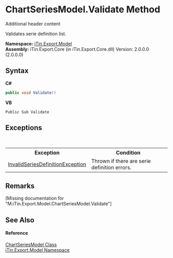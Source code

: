 # ChartSeriesModel.Validate Method 
Additional header content 

Validates serie definition list.

**Namespace:**&nbsp;<a href="N_iTin_Export_Model">iTin.Export.Model</a><br />**Assembly:**&nbsp;iTin.Export.Core (in iTin.Export.Core.dll) Version: 2.0.0.0 (2.0.0.0)

## Syntax

**C#**<br />
``` C#
public void Validate()
```

**VB**<br />
``` VB
Public Sub Validate
```


## Exceptions
&nbsp;<table><tr><th>Exception</th><th>Condition</th></tr><tr><td><a href="T_iTin_Export_Model_InvalidSeriesDefinitionException">InvalidSeriesDefinitionException</a></td><td>Thrown if there are serie definition errors.</td></tr></table>

## Remarks
\[Missing <remarks> documentation for "M:iTin.Export.Model.ChartSeriesModel.Validate"\]

## See Also


#### Reference
<a href="T_iTin_Export_Model_ChartSeriesModel">ChartSeriesModel Class</a><br /><a href="N_iTin_Export_Model">iTin.Export.Model Namespace</a><br />